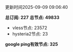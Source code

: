 更新时间2025-09-09 09:06:40

**总订阅: 227**
**总节点: 49833**
- vless节点: 23572
- hysteria2节点: 23

**google ping有效节点: 325**
